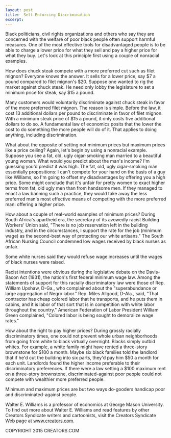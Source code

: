 ```yaml
---
layout: post
title:  Self-Enforcing Discrimination
excerpt:
---
```


Black politicians, civil rights organizations and others who say they are concerned with the welfare of poor black people often support harmful measures. One of the most effective tools for disadvantaged people is to be able to charge a lower price for what they sell and pay a higher price for what they buy. Let's look at this principle first using a couple of nonracial examples.

How does chuck steak compete with a more preferred cut such as filet mignon? Everyone knows the answer. It sells for a lower price, say $7 a pound compared to filet mignon's $20. Suppose one wanted to rig the market against chuck steak. He need only lobby the legislature to set a minimum price for steak, say $15 a pound.

Many customers would voluntarily discriminate against chuck steak in favor of the more preferred filet mignon. The reason is simple. Before the law, it cost 13 additional dollars per pound to discriminate in favor of filet mignon. With a minimum steak price of $15 a pound, it only costs five additional dollars to do so. A fundamental law of economics posits that the lower the cost to do something the more people will do of it. That applies to doing anything, including discrimination.

What about the opposite of setting not minimum prices but maximum prices like a price ceiling? Again, let's begin by using a nonracial example. Suppose you see a fat, old, ugly cigar-smoking man married to a beautiful young woman. What would you predict about the man's income? I'm guessing you'd predict it was high. The fat, old, ugly cigar-smoking man essentially propositions: I can't compete for your hand on the basis of a guy like Williams, so I'm going to offset my disadvantages by offering you a high price. Some might conclude that it's unfair for pretty women to exact higher terms from fat, old ugly men than from handsome men. If they managed to enact a law banning such a practice, they would take away the less preferred man's most effective means of competing with the more preferred man: offering a higher price.

How about a couple of real-world examples of minimum prices? During South Africa's apartheid era, the secretary of its avowedly racist Building Workers' Union said, "There is no job reservation left in the building industry, and in the circumstances, I support the rate for the job (minimum wage) as the second-best way of protecting our white artisans." The South African Nursing Council condemned low wages received by black nurses as unfair.

 Some white nurses said they would refuse wage increases until the wages of black nurses were raised. 

Racist intentions were obvious during the legislative debate on the Davis-Bacon Act (1931), the nation's first federal minimum wage law. Among the statements of support for this racially discriminatory law were those of Rep. William Upshaw, D-Ga., who complained about the "superabundance or large aggregation of Negro labor." Rep. Miles Allgood, D-Ala., said, "That contractor has cheap colored labor that he transports, and he puts them in cabins, and it is labor of that sort that is in competition with white labor throughout the country." American Federation of Labor President William Green complained, "Colored labor is being sought to demoralize wage rates." 

How about the right to pay higher prices? During grossly racially discriminatory times, one could not prevent whole urban neighborhoods from going from white to black virtually overnight. Blacks simply outbid whites. For example, a white family might have rented a three-story brownstone for $100 a month. Maybe six black families told the landlord that if he'd cut the building into six parts, they'd pay him $50 a month for each unit. Landlords found the higher income preferable to their discriminatory preferences. If there were a law setting a $100 maximum rent on a three-story brownstone, discriminated-against poor people could not compete with wealthier more preferred people.

Minimum and maximum prices are but two ways do-gooders handicap poor and discriminated-against people.

Walter E. Williams is a professor of economics at George Mason University. To find out more about Walter E. Williams and read features by other Creators Syndicate writers and cartoonists, visit the Creators Syndicate Web page at www.creators.com.

COPYRIGHT 2015 CREATORS.COM
